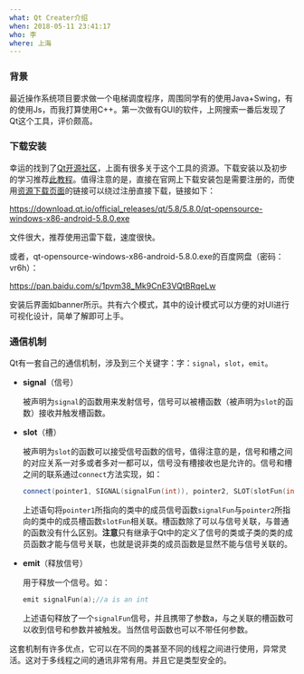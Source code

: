 ```yaml
---
what: Qt Creater介绍
when: 2018-05-11 23:41:17
who: 李
where: 上海
---
```


### 背景

最近操作系统项目要求做一个电梯调度程序，周围同学有的使用Java+Swing，有的使用Js，而我打算使用C++。第一次做有GUI的软件，上网搜索一番后发现了Qt这个工具，评价颇高。

<!--more-->

### 下载安装

幸运的找到了[Qt开源社区](http://www.qter.org)，上面有很多关于这个工具的资源。下载安装以及初步的学习推荐[此教程](http://www.qter.org/portal.php?mod=view&aid=26)。值得注意的是，直接在官网上下载安装包是需要注册的，而使用[资源下载页面](https://download.qt.io/official_releases/qt/5.8/5.8.0/)的链接可以绕过注册直接下载，链接如下：

https://download.qt.io/official_releases/qt/5.8/5.8.0/qt-opensource-windows-x86-android-5.8.0.exe

文件很大，推荐使用迅雷下载，速度很快。

或者，qt-opensource-windows-x86-android-5.8.0.exe的百度网盘（密码：vr6h）：

https://pan.baidu.com/s/1pvm38_Mk9CnE3VQtBRqeLw

安装后界面如banner所示。共有六个模式，其中的设计模式可以方便的对UI进行可视化设计，简单了解即可上手。

### 通信机制

Qt有一套自己的通信机制，涉及到三个关键字：字：`signal`，`slot`，`emit`。

- **signal**（信号）

  被声明为`signal`的函数用来发射信号，信号可以被槽函数（被声明为`slot`的函数）接收并触发槽函数。

- **slot**（槽）

  被声明为`slot`的函数可以接受信号函数的信号，值得注意的是，信号和槽之间的对应关系一对多或者多对一都可以，信号没有槽接收也是允许的。信号和槽之间的联系通过`connect`方法实现，如：

  ```c++
  connect(pointer1, SIGNAL(signalFun(int)), pointer2, SLOT(slotFun(int)));
  ```

  上述语句将`pointer1`所指向的类中的成员信号函数`signalFun`与`pointer2`所指向的类中的成员槽函数`slotFun`相关联。槽函数除了可以与信号关联，与普通的函数没有什么区别。**注意**只有继承于Qt中的定义了信号的类或子类的类的成员函数才能与信号关联，也就是说非类的成员函数是显然不能与信号关联的。

- **emit**（释放信号）

  用于释放一个信号。如：

  ```c++
  emit signalFun(a);//a is an int
  ```

  上述语句释放了一个`signalFun`信号，并且携带了参数a，与之关联的槽函数可以收到信号和参数并被触发。当然信号函数也可以不带任何参数。

这套机制有许多优点，它可以在不同的类甚至不同的线程之间进行使用，异常灵活。这对于多线程之间的通讯非常有用。并且它是类型安全的。